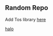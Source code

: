 ## Random Repo

Add Tos library <a href="sketch://add-library?url=https%3A%2F%2Frezafaizarahman.github.io%2Fsimple-framer%2Ffeed.xml">here</a>

[halo](sketch://add-library?url=https%3A%2F%2Frezafaizarahman.github.io%2Fsimple-framer%2Ffeed.xml)

